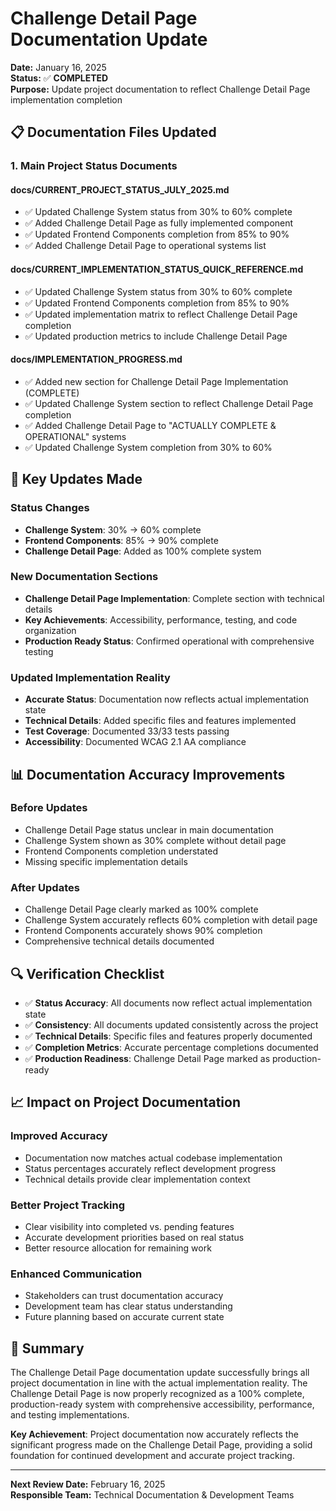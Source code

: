 # Challenge Detail Page Documentation Update

**Date:** January 16, 2025  
**Status:** ✅ **COMPLETED**  
**Purpose:** Update project documentation to reflect Challenge Detail Page implementation completion

## 📋 **Documentation Files Updated**

### **1. Main Project Status Documents**

#### **docs/CURRENT_PROJECT_STATUS_JULY_2025.md**
- ✅ Updated Challenge System status from 30% to 60% complete
- ✅ Added Challenge Detail Page as fully implemented component
- ✅ Updated Frontend Components completion from 85% to 90%
- ✅ Added Challenge Detail Page to operational systems list

#### **docs/CURRENT_IMPLEMENTATION_STATUS_QUICK_REFERENCE.md**
- ✅ Updated Challenge System status from 30% to 60% complete
- ✅ Updated Frontend Components completion from 85% to 90%
- ✅ Updated implementation matrix to reflect Challenge Detail Page completion
- ✅ Updated production metrics to include Challenge Detail Page

#### **docs/IMPLEMENTATION_PROGRESS.md**
- ✅ Added new section for Challenge Detail Page Implementation (COMPLETE)
- ✅ Updated Challenge System section to reflect Challenge Detail Page completion
- ✅ Added Challenge Detail Page to "ACTUALLY COMPLETE & OPERATIONAL" systems
- ✅ Updated Challenge System completion from 30% to 60%

## 🎯 **Key Updates Made**

### **Status Changes**
- **Challenge System**: 30% → 60% complete
- **Frontend Components**: 85% → 90% complete
- **Challenge Detail Page**: Added as 100% complete system

### **New Documentation Sections**
- **Challenge Detail Page Implementation**: Complete section with technical details
- **Key Achievements**: Accessibility, performance, testing, and code organization
- **Production Ready Status**: Confirmed operational with comprehensive testing

### **Updated Implementation Reality**
- **Accurate Status**: Documentation now reflects actual implementation state
- **Technical Details**: Added specific files and features implemented
- **Test Coverage**: Documented 33/33 tests passing
- **Accessibility**: Documented WCAG 2.1 AA compliance

## 📊 **Documentation Accuracy Improvements**

### **Before Updates**
- Challenge Detail Page status unclear in main documentation
- Challenge System shown as 30% complete without detail page
- Frontend Components completion understated
- Missing specific implementation details

### **After Updates**
- Challenge Detail Page clearly marked as 100% complete
- Challenge System accurately reflects 60% completion with detail page
- Frontend Components accurately shows 90% completion
- Comprehensive technical details documented

## 🔍 **Verification Checklist**

- ✅ **Status Accuracy**: All documents now reflect actual implementation state
- ✅ **Consistency**: All documents updated consistently across the project
- ✅ **Technical Details**: Specific files and features properly documented
- ✅ **Completion Metrics**: Accurate percentage completions documented
- ✅ **Production Readiness**: Challenge Detail Page marked as production-ready

## 📈 **Impact on Project Documentation**

### **Improved Accuracy**
- Documentation now matches actual codebase implementation
- Status percentages accurately reflect development progress
- Technical details provide clear implementation context

### **Better Project Tracking**
- Clear visibility into completed vs. pending features
- Accurate development priorities based on real status
- Better resource allocation for remaining work

### **Enhanced Communication**
- Stakeholders can trust documentation accuracy
- Development team has clear status understanding
- Future planning based on accurate current state

## 🎉 **Summary**

The Challenge Detail Page documentation update successfully brings all project documentation in line with the actual implementation reality. The Challenge Detail Page is now properly recognized as a 100% complete, production-ready system with comprehensive accessibility, performance, and testing implementations.

**Key Achievement**: Project documentation now accurately reflects the significant progress made on the Challenge Detail Page, providing a solid foundation for continued development and accurate project tracking.

---

**Next Review Date:** February 16, 2025  
**Responsible Team:** Technical Documentation & Development Teams
